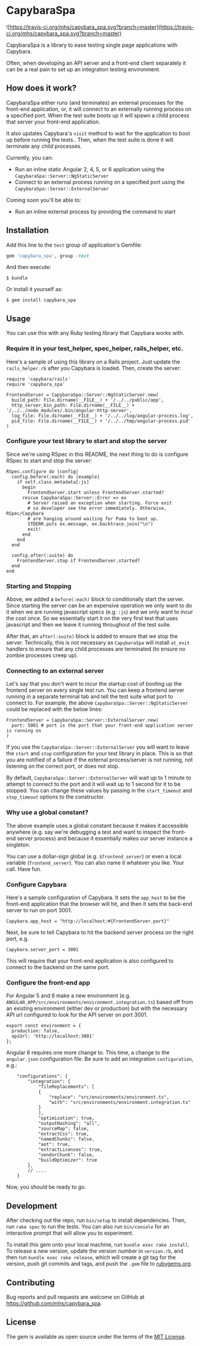 # CapybaraSpa

![https://travis-ci.org/mhs/capybara_spa.svg?branch=master](https://travis-ci.org/mhs/capybara_spa.svg?branch=master)

CapybaraSpa is a library to ease testing single page applications with Capybara.

Often, when developing an API server and a front-end client separately it can be a real pain to set up an integration testing environment.

## How does it work?

CapybaraSpa either runs (and terminates) an external processes for the front-end application, or, it will connect to an externally running process on a specified port. When the test suite boots up it will spawn a child process that server your front-end application.

It also updates Capybara's `visit` method to wait for the application to boot up before running the tests.. Then, when the test suite is done it will terminate any child processes.

Currently, you can:

* Run an inline static Angular 2, 4, 5, or 6 application using the `CapybaraSpa::Server::NgStaticServer`
* Connect to an external process running on a specified port using the `CapybaraSpa::Server::ExternalServer`

Coming soon you'll be able to:

* Run an inline external process by providing the command to start

## Installation

Add this line to the `test` group of application's Gemfile:

```ruby
gem 'capybara_spa', group :test
```

And then execute:

    $ bundle

Or install it yourself as:

    $ gem install capybara_spa

## Usage

You can use this with any Ruby testing library that Capybara works with.

### Require it in your test_helper, spec_helper, rails_helper, etc.

Here's a sample of using this library on a Rails project. Just update the `rails_helper.rb` after you Capybara is loaded. Then, create the server:

```
require 'capybara/rails'
require 'capybara_spa'

FrontendServer = CapybaraSpa::Server::NgStaticServer.new(
  build_path: File.dirname(__FILE__) + '/../../public/app',
  http_server_bin_path: File.dirname(__FILE__) + '/../../node_modules/.bin/angular-http-server',
  log_file: File.dirname(__FILE__) + '/../../log/angular-process.log',
  pid_file: File.dirname(__FILE__) + '/../../tmp/angular-process.pid'
)
```

### Configure your test library to start and stop the server

Since we're using RSpec in this README, the next thing to do is configure RSpec to start and stop the server:

```
RSpec.configure do |config|
  config.before(:each) do |example|
    if self.class.metadata[:js]
      begin
        FrontendServer.start unless FrontendServer.started?
      rescue CapybaraSpa::Server::Error => ex
        # Server raised an exception when starting. Force exit
        # so developer see the error immediately. Otherwise, RSpec/Capybara
        # are hanging around waiting for Puma to boot up.
        STDERR.puts ex.message, ex.backtrace.join("\n")
        exit!
      end
    end
  end

  config.after(:suite) do
    FrontendServer.stop if FrontendServer.started?
  end
end
```

### Starting and Stopping

Above, we added a `before(:each)` block to conditionally start the server. Since starting the server can be an expensive operation we only want to do it when we are running javascript specs (e.g. `:js`) and we only want to incur the cost once. So we essentially start it on the very first test that uses javascript and then we leave it running throughout of the test suite.

After that, an `after(:suite)` block is added to ensure that we stop the server. Technically, this is not necessary as  `CapybaraSpa` will install `at_exit` handlers to ensure that any child processes are terminated (to ensure no zombie processes creep up).

### Connecting to an external server

Let's say that you don't want to incur the startup cost of booting up the frontend server on every single test run. You can keep a frontend server running in a separate terminal tab and tell the test suite what port to connect to. For example, the above `CapybaraSpa::Server::NgStaticServer` could be replaced with the below lines:

```
FrontendServer = CapybaraSpa::Server::ExternalServer.new(
  port: 5001 # port is the port that your front-end application server is running on
)
```

If you use the `CapybaraSpa::Server::ExternalServer` you will want to leave the `start` and `stop` configuration for your test library in place. This is so that you are notified of a failure if the external process/server is not running, not listening on the correct port, or does not stop.

By default, `CapybaraSpa::Server::ExternalServer` will wait up to 1 minute to attempt to connect to the port and it will wait up to 1 second for it to be stopped. You can change these values by passing in the `start_timeout` and `stop_timeout` options to the constructor.

### Why use a global constant?

The above example uses a global constant because it makes it accessible anywhere (e.g. say we're debugging a test and want to inspect the front-end server process) and because it essentially makes our server instance a singleton.

You can use a dollar-sign global (e.g. `$frontend_server`) or even a local variable (`frontend_server`). You can also name it whatever you like. Your call. Have fun.

### Configure Capybara

Here's a sample configuration of Capybara. It sets the `app_host` to be the front-end application that the browser will hit, and then it sets the back-end server to run on port 3001.

```
Capybara.app_host = "http://localhost:#{FrontendServer.port}"
```

Next, be sure to tell Capybara to hit the backend server process on the right port, e.g.

```
Capybara.server_port = 3001
```

This will require that your front-end application is also configured to connect to the backend on the same port.


### Configure the front-end app

For Angular 5 and 6 make a new environment (e.g. `ANGULAR_APP/src/environments/environment.integration.ts`) based off from an existing environment (either dev or production) but with the necessary API url configured to look for the API server on port 3001.

```
export const environment = {
  production: false,
  apiUrl: 'http://localhost:3001'
};
```

Angular 6 requires one more change to. This time, a change to the `angular.json` configuration file. Be sure to add an integration `configuration`, e.g.:

```
    "configurations": {
        "integration": {
            "fileReplacements": [
            {
                "replace": "src/environments/environment.ts",
                "with": "src/environments/environment.integration.ts"
            }
            ],
            "optimization": true,
            "outputHashing": "all",
            "sourceMap": false,
            "extractCss": true,
            "namedChunks": false,
            "aot": true,
            "extractLicenses": true,
            "vendorChunk": false,
            "buildOptimizer": true
        },
        // ....
    }
```

Now, you should be ready to go.

## Development

After checking out the repo, run `bin/setup` to install dependencies. Then, run `rake spec` to run the tests. You can also run `bin/console` for an interactive prompt that will allow you to experiment.

To install this gem onto your local machine, run `bundle exec rake install`. To release a new version, update the version number in `version.rb`, and then run `bundle exec rake release`, which will create a git tag for the version, push git commits and tags, and push the `.gem` file to [rubygems.org](https://rubygems.org).

## Contributing

Bug reports and pull requests are welcome on GitHub at https://github.com/mhs/capybara_spa.

## License

The gem is available as open source under the terms of the [MIT License](https://opensource.org/licenses/MIT).
